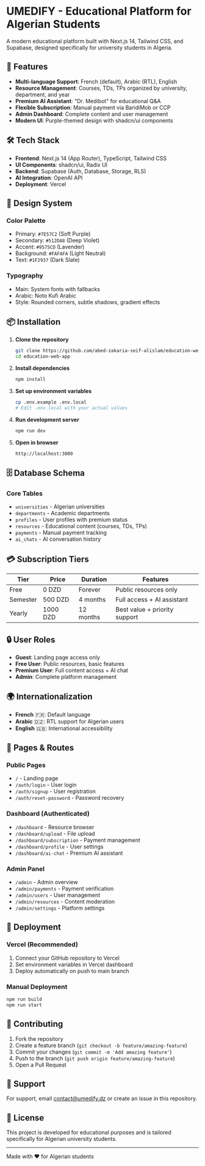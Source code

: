 # UMEDIFY - Educational Platform for Algerian Students

A modern educational platform built with Next.js 14, Tailwind CSS, and Supabase, designed specifically for university students in Algeria.

## 🚀 Features

- **Multi-language Support**: French (default), Arabic (RTL), English
- **Resource Management**: Courses, TDs, TPs organized by university, department, and year
- **Premium AI Assistant**: "Dr. Medibot" for educational Q&A
- **Flexible Subscription**: Manual payment via BaridiMob or CCP
- **Admin Dashboard**: Complete content and user management
- **Modern UI**: Purple-themed design with shadcn/ui components

## 🛠 Tech Stack

- **Frontend**: Next.js 14 (App Router), TypeScript, Tailwind CSS
- **UI Components**: shadcn/ui, Radix UI
- **Backend**: Supabase (Auth, Database, Storage, RLS)
- **AI Integration**: OpenAI API
- **Deployment**: Vercel

## 🎨 Design System

### Color Palette
- Primary: `#7E57C2` (Soft Purple)
- Secondary: `#512DA8` (Deep Violet)
- Accent: `#9575CD` (Lavender)
- Background: `#FAFAFA` (Light Neutral)
- Text: `#1F2937` (Dark Slate)

### Typography
- Main: System fonts with fallbacks
- Arabic: Noto Kufi Arabic
- Style: Rounded corners, subtle shadows, gradient effects

## 📦 Installation

1. **Clone the repository**
   ```bash
   git clone https://github.com/abed-zakaria-seif-alislam/education-web-app.git
   cd education-web-app
   ```

2. **Install dependencies**
   ```bash
   npm install
   ```

3. **Set up environment variables**
   ```bash
   cp .env.example .env.local
   # Edit .env.local with your actual values
   ```

4. **Run development server**
   ```bash
   npm run dev
   ```

5. **Open in browser**
   ```
   http://localhost:3000
   ```

## 🗄 Database Schema

### Core Tables
- `universities` - Algerian universities
- `departments` - Academic departments
- `profiles` - User profiles with premium status
- `resources` - Educational content (courses, TDs, TPs)
- `payments` - Manual payment tracking
- `ai_chats` - AI conversation history

## 💳 Subscription Tiers

| Tier | Price | Duration | Features |
|------|-------|----------|-----------|
| Free | 0 DZD | Forever | Public resources only |
| Semester | 500 DZD | 4 months | Full access + AI assistant |
| Yearly | 1000 DZD | 12 months | Best value + priority support |

## 🔒 User Roles

- **Guest**: Landing page access only
- **Free User**: Public resources, basic features
- **Premium User**: Full content access + AI chat
- **Admin**: Complete platform management

## 🌍 Internationalization

- **French** 🇫🇷: Default language
- **Arabic** 🇩🇿: RTL support for Algerian users
- **English** 🇬🇧: International accessibility

## 📱 Pages & Routes

### Public Pages
- `/` - Landing page
- `/auth/login` - User login
- `/auth/signup` - User registration
- `/auth/reset-password` - Password recovery

### Dashboard (Authenticated)
- `/dashboard` - Resource browser
- `/dashboard/upload` - File upload
- `/dashboard/subscription` - Payment management
- `/dashboard/profile` - User settings
- `/dashboard/ai-chat` - Premium AI assistant

### Admin Panel
- `/admin` - Admin overview
- `/admin/payments` - Payment verification
- `/admin/users` - User management
- `/admin/resources` - Content moderation
- `/admin/settings` - Platform settings

## 🚀 Deployment

### Vercel (Recommended)
1. Connect your GitHub repository to Vercel
2. Set environment variables in Vercel dashboard
3. Deploy automatically on push to main branch

### Manual Deployment
```bash
npm run build
npm run start
```

## 🤝 Contributing

1. Fork the repository
2. Create a feature branch (`git checkout -b feature/amazing-feature`)
3. Commit your changes (`git commit -m 'Add amazing feature'`)
4. Push to the branch (`git push origin feature/amazing-feature`)
5. Open a Pull Request

## 📧 Support

For support, email contact@umedify.dz or create an issue in this repository.

## 📄 License

This project is developed for educational purposes and is tailored specifically for Algerian university students.

---

Made with ❤️ for Algerian students
